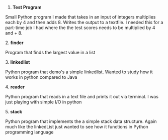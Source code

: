 1. <b>Test Program</b>
<p>Small Python program I made that takes in an input of integers multiplies each by 4 and then adds 8. Writes the output to a textfile. I needed this for a part-time job I had where the the test scores needs to be multiplied by 4 and + 8. </p>
2. <b>finder</b>
</p>Program that finds the largest value in a list</p>
3. <b>linkedlist</b>
<p>Python program that demo's a simple linkedlist. Wanted to study how it works in python compared to Java</p>
4. <b>reader</b>
<p>Python program that reads in a text file and prints it out via terminal. I was just playing with simple I/O in python</p>
5. <b>stack</b>
<p>Python program that implements the a simple stack data structure. Again much like the linkedList just wanted to see how it functions
in Python programming language<p>
